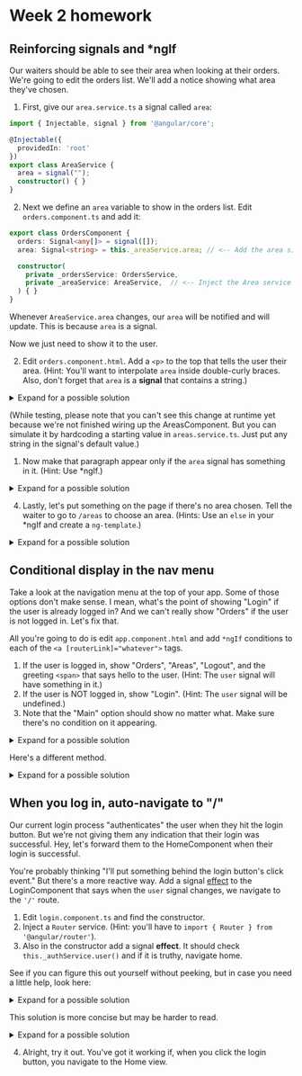 # Week 2 homework


## Reinforcing signals and *ngIf
Our waiters should be able to see their area when looking at their orders. We're going to edit the orders list. We'll add a notice showing what area they've chosen.

1. First, give our `area.service.ts` a signal called `area`:
```typescript
import { Injectable, signal } from '@angular/core';

@Injectable({
  providedIn: 'root'
})
export class AreaService {
  area = signal("");
  constructor() { }
}
```

2. Next we define an `area` variable to show in the orders list. Edit `orders.component.ts` and add it:
```typescript
export class OrdersComponent {
  orders: Signal<any[]> = signal([]);
  area: Signal<string> = this._areaService.area; // <-- Add the area signal

  constructor(
    private _ordersService: OrdersService,
    private _areaService: AreaService,  // <-- Inject the Area service
  ) { }
}
```
Whenever `AreaService.area` changes, our `area` will be notified and will update. This is because `area` is a signal. 

Now we just need to show it to the user.

2. Edit `orders.component.html`. Add a `<p>` to the top that tells the user their area. (Hint: You'll want to interpolate `area` inside double-curly braces. Also, don't forget that `area` is a **signal** that contains a string.)
<details>
<summary>Expand for a possible solution</summary>

```html
<p>Your area is {{ area() }}</p>
```
</details>

(While testing, please note that you can't see this change at runtime yet because we're not finished wiring up the AreasComponent. But you can simulate it by hardcoding a starting value in `areas.service.ts`. Just put any string in the signal's default value.)

1. Now make that paragraph appear only if the `area` signal has something in it. (Hint: Use *ngIf.)
<details>
<summary>Expand for a possible solution</summary>

```html
<p *ngIf="area()">Your area is {{ area() }}</p>
```
</details>

4. Lastly, let's put something on the page if there's no area chosen. Tell the waiter to go to `/areas` to choose an area. (Hints: Use an `else` in your *ngIf and create a `ng-template`.)
<details>
<summary>Expand for a possible solution</summary>

```html
<p *ngIf="area() ; else noArea">Your area is {{ area() }}</p>
<ng-template #noArea>
  <p>You are not assigned to an area. Click <a [routerLink]="'/areas'">here</a> to claim one.</p>
</ng-template>
```
</details>


## Conditional display in the nav menu
Take a look at the navigation menu at the top of your app. Some of those options don't make sense. I mean, what's the point of showing "Login" if the user is already logged in? And we can't really show "Orders" if the user is not logged in. Let's fix that.

All you're going to do is edit `app.component.html` and add `*ngIf` conditions to each of the `<a [routerLink]="whatever">` tags.

1. If the user is logged in, show "Orders", "Areas", "Logout", and the greeting `<span>` that says hello to the user. (Hint: The `user` signal will have something in it.)
2. If the user is NOT logged in, show "Login". (Hint: The `user` signal will be undefined.)
3. Note that the "Main" option should show no matter what. Make sure there's no condition on it appearing.

<details>
<summary>Expand for a possible solution</summary>

```html
<nav>
  <a [routerLink]="'/'">Main</a>
  <a *ngIf="user()" [routerLink]="'/orders'">Orders</a>
  <a *ngIf="user()" [routerLink]="'/areas'">Areas</a>
  <a *ngIf="user()" [routerLink]="'/logout'">Logout</a>
  <a *ngIf="!user()" [routerLink]="'/login'">Login</a>
  <span *ngIf="user()"> Hello, {{ user().first }}!</span>
</nav>
```
</details>

Here's a different method.
<details>
<summary>Expand for a possible solution</summary>

```html
<nav *ngIf="user()">
  <a [routerLink]="'/'">Main</a>
  <a [routerLink]="'/orders'">Orders</a>
  <a [routerLink]="'/areas'">Areas</a>
  <a [routerLink]="'/logout'">Logout</a>
  <span> Hello, {{ user().first }}!</span>
</nav>
<nav *ngIf="!user()">
  <a [routerLink]="'/'">Main</a>
  <a [routerLink]="'/login'">Login</a>
</nav>
```
</details>


## When you log in, auto-navigate to "/"
Our current login process "authenticates" the user when they hit the login button. But we're not giving them any indication that their login was successful. Hey, let's forward them to the HomeComponent when their login is successful.

You're probably thinking "I'll put something behind the login button's click event." But there's a more reactive way. Add a signal [effect](https://angular.io/guide/signals#effects) to the LoginComponent that says when the `user` signal changes, we navigate to the `'/'` route.

1. Edit `login.component.ts` and find the constructor.
2. Inject a `Router` service. (Hint: you'll have to `import { Router } from '@angular/router'`).
3. Also in the constructor add a signal **effect**. It should check `this._authService.user()` and if it is truthy, navigate home.

See if you can figure this out yourself without peeking, but in case you need a little help, look here:

<details>
<summary>Expand for a possible solution</summary>

```typescript
constructor(
  private _authService: AuthService,
  private _router: Router) {
  // If user changes, navigate to home
  effect(() => {
    console.log('changing user: ', this._authService.user());
    if (this._authService.user())
      this._router.navigate(['/']);
  });
}
```
</details>

This solution is more concise but may be harder to read.
<details>
<summary>Expand for a possible solution</summary>

```typescript
constructor(private _authService: AuthService, private _router: Router) {
  effect(() => (_authService.user()) && this._router.navigate(["/"]))
}
```
</details>

4. Alright, try it out. You've got it working if, when you click the login button, you navigate to the Home view.